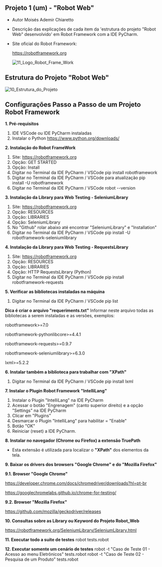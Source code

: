 ## Projeto 1 (um) - "Robot Web"

- Autor Moisés Ademir Chiaretto
  
- Descrição das explicações de cada item da 'estrutura do projeto "Robot Web" desenvolvido' em Robot Framework com a IDE PyCharm.

- Site oficial do Robot Framework:

  https://robotframework.org

  ![11_Logo_Robot_Frame_Work](https://github.com/moiseschiaretto/Robot_Web/assets/84775466/84624ffd-4c82-4ec8-8304-c8c94d96dde8)


## Estrutura do Projeto "Robot Web"

![10_Estrutura_do_Projeto](https://github.com/moiseschiaretto/Robot_Web/assets/84775466/1c1dca7f-53a0-4d93-bd18-030e9cd8d9eb)


## Configurações Passo a Passo de um Projeto Robot Framework


**1. Pré-requisitos**
1. IDE VSCode ou IDE PyCharm instaladas
2. Instalar o Python
https://www.python.org/downloads/


**2. Instalação do Robot FrameWork**
1. Site: https://robotframework.org
2. Opção: GET STARTED
3. Opção: Install
4. Digitar no Terminal da IDE PyCharm / VSCode
pip install robotframework
5. Digitar no Terminal da IDE PyCharm / VSCode para atualização
pip install -U robotframework
6. Digitar no Terminal da IDE PyCharm / VSCode
robot --version

**3. Instalação da Library para Web Testing - SeleniumLibrary**
1. Site: https://robotframework.org
2. Opção: RESOURCES
3. Opção: LIBRARIES
4. Opção: SeleniumLibrary
5. No "Github" rolar abaixo até encontrar "SeleniumLibrary" e "Installation"
6. Digitar no Terminal da IDE PyCharm / VSCode
pip install -U robotframework-seleniumlibrary


**4. Instalação da Library para Web Testing - RequestsLibrary**
1. Site: https://robotframework.org
2. Opção: RESOURCES
3. Opção: LIBRARIES
4. Opção: HTTP RequestsLibrary (Python)
5. Digitar no Terminal da IDE PyCharm / VSCode
pip install robotframework-requests

**5. Verificar as bibliotecas instaladas na máquina**
1. Digitar no Terminal da IDE PyCharm / VSCode
pip list

**Dica é criar o arquivo "requeriments.txt"**
Informar neste arquivo todas as bibliotecas a serem instaladas e as versões, exemplos:

robotframework>=7.0

robotframework-pythonlibcore>=4.4.1

robotframework-requests>=0.9.7

robotframework-seleniumlibrary>=6.3.0

lxml>=5.2.2

**6. Instalar também a biblioteca para trabalhar com "XPath"**
1. Digitar no Terminal da IDE PyCharm / VSCode
pip install lxml


**7. Instalar o Plugin Robot Framework "IntelliLang"**
1. Instalar o Plugin "IntelliLang" na IDE PyCharm
2. Acessar o botão "Engrenagem" (canto superior direito) e a opção "Settings" na IDE PyCharm
3. Clicar em "Plugins"
4. Desmarcar o Plugin "IntelliLang" para habilitar = "Enable"
5. Botão "OK"
6. Reiniciar (reset) a IDE PyCharm.

**8. Instalar no navegador (Chrome ou Firefox) a extensão TruePath**
- Esta extensão é utilizada para localizar o **"XPath"** dos elementos da tela.


**9. Baixar os drivers dos browsers "Google Chrome" e do "Mozilla Firefox"**

**9.1. Browser "Google Chrome"**

https://developer.chrome.com/docs/chromedriver/downloads?hl=pt-br

https://googlechromelabs.github.io/chrome-for-testing/

**9.2. Browser "Mozilla Firefox"**

https://github.com/mozilla/geckodriver/releases

**10. Consultas sobre as Library ou Keyword do Projeto Robot_Web**

https://robotframework.org/SeleniumLibrary/SeleniumLibrary.html

**11. Executar todo a suite de testes**
robot tests.robot

**12. Executar somente um cenário de testes**
robot -t "Caso de Teste 01 - Acesso ao menu Eletrônicos" tests.robot
robot -t "Caso de Teste 02 - Pesquisa de um Produto" tests.robot


